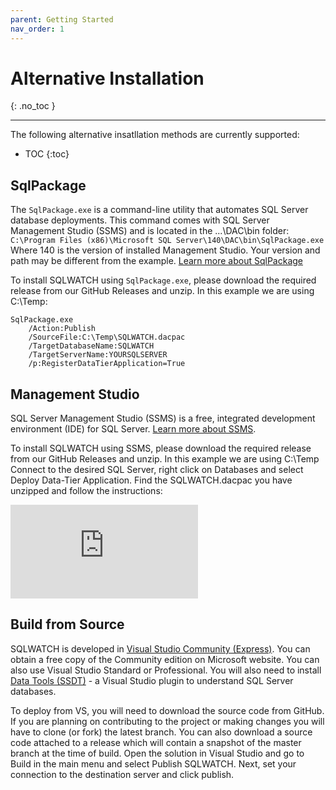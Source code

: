 ```yaml
---
parent: Getting Started
nav_order: 1
---
```


# Alternative Installation
{: .no_toc }

---

The following alternative insatllation methods are currently supported:

- TOC
{:toc}

## SqlPackage

The `SqlPackage.exe` is a command-line utility that automates SQL Server database deployments. This command comes with SQL Server Management Studio (SSMS) and is located in the ...\DAC\bin folder: `C:\Program Files (x86)\Microsoft SQL Server\140\DAC\bin\SqlPackage.exe` Where 140 is the version of installed Management Studio. Your version and path may be different from the example. [Learn more about SqlPackage](https://docs.microsoft.com/en-us/sql/tools/sqlpackage)

To install SQLWATCH using `SqlPackage.exe`, please download the required release from our GitHub Releases and unzip. In this example we are using C:\Temp:

```
SqlPackage.exe 
    /Action:Publish 
    /SourceFile:C:\Temp\SQLWATCH.dacpac 
    /TargetDatabaseName:SQLWATCH 
    /TargetServerName:YOURSQLSERVER 
    /p:RegisterDataTierApplication=True
```

## Management Studio

SQL Server Management Studio (SSMS) is a free, integrated development environment (IDE) for SQL Server. [Learn more about SSMS](https://docs.microsoft.com/en-us/sql/ssms/download-sql-server-management-studio-ssms).

To install SQLWATCH using SSMS, please download the required release from our GitHub Releases and unzip. In this example we are using C:\Temp
Connect to the desired SQL Server, right click on Databases and select Deploy Data-Tier Application. Find the SQLWATCH.dacpac you have unzipped and follow the instructions:


<div class="responsive-iframe-container responsive-iframe-container-16-9">
  <iframe class="responsive-iframe" src="https://www.youtube-nocookie.com/embed/caufO79tKo4" frameborder="0" allow="accelerometer; autoplay; encrypted-media; gyroscope; picture-in-picture" allowfullscreen></iframe>
</div>

## Build from Source

SQLWATCH is developed in [Visual Studio Community (Express)](https://visualstudio.microsoft.com/vs/express/). You can obtain a free copy of the Community edition on Microsoft website. You can also use Visual Studio Standard or Professional. You will also need to install [Data Tools (SSDT)](https://docs.microsoft.com/en-us/sql/ssdt/download-sql-server-data-tools-ssdt) - a Visual Studio plugin to understand SQL Server databases.

To deploy from VS, you will need to download the source code from GitHub. If you are planning on contributing to the project or making changes you will have to clone (or fork) the latest branch. You can also download a source code attached to a release which will contain a snapshot of the master branch at the time of build. 
Open the solution in Visual Studio and go to Build in the main menu and select Publish SQLWATCH. Next, set your connection to the destination server and click publish.
